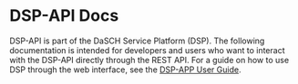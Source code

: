 # DSP-API Docs

DSP-API is part of the DaSCH Service Platform (DSP).
The following documentation is intended for developers
and users who want to interact with the DSP-API directly through the REST API.
For a guide on how to use DSP through the web interface,
see the [DSP-APP User Guide](https://docs.dasch.swiss/latest/DSP-APP/user-guide/).
